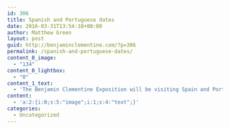 ```yaml
---
id: 306
title: Spanish and Portuguese dates
date: 2016-03-31T13:54:18+00:00
author: Matthew Green
layout: post
guid: http://benjaminclementine.com/?p=306
permalink: /spanish-and-portuguese-dates/
content_0_image:
  - "134"
content_0_lightbox:
  - "0"
content_1_text:
  - 'The Benjamin Clementine Exposition will be visiting Spain and Portugal this summer. All dates and tickets <a href="http://benjaminclementine.com/performance/">here</a>'
content:
  - 'a:2:{i:0;s:5:"image";i:1;s:4:"text";}'
categories:
  - Uncategorized
---
```

